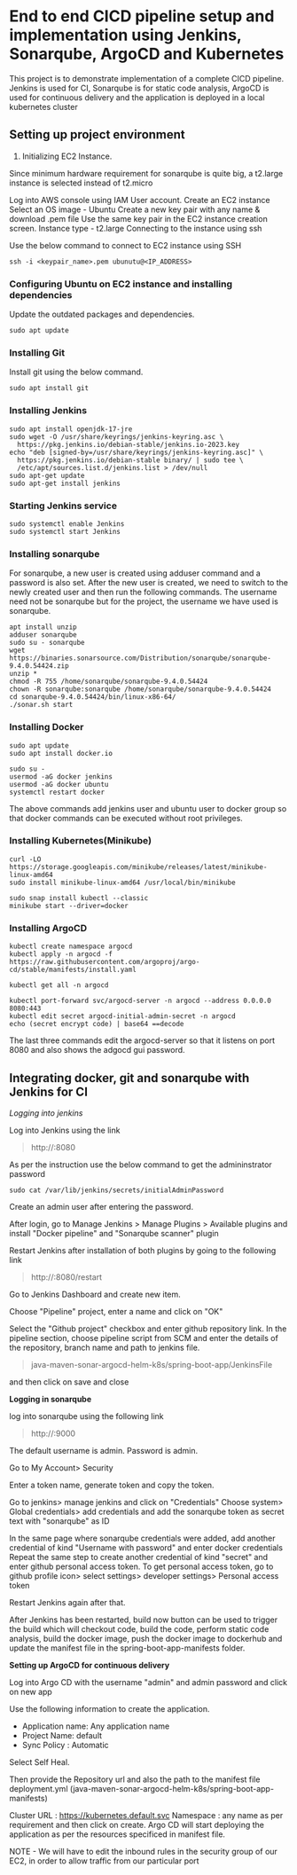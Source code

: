 # **End to end CICD pipeline setup and implementation using Jenkins, Sonarqube, ArgoCD and Kubernetes**

This project is to demonstrate implementation of a complete CICD pipeline. Jenkins is used for CI, Sonarqube is for static code analysis, 
ArgoCD is used for continuous delivery and the application is deployed in a local kubernetes cluster

## **Setting up project environment** 

1. Initializing EC2 Instance. 

Since minimum hardware requirement for sonarqube is quite big, a t2.large instance is selected instead of t2.micro

Log into AWS console using IAM User account. 
Create an EC2 instance
Select an OS image - Ubuntu
Create a new key pair with any name & download .pem file
Use the same key pair in the EC2 instance creation screen. 
Instance type - t2.large
Connecting to the instance using ssh

Use the below command to connect to EC2 instance using SSH

```
ssh -i <keypair_name>.pem ubunutu@<IP_ADDRESS>
```

### **Configuring Ubuntu on EC2 instance and installing dependencies**

Update the outdated packages and dependencies. 

```
sudo apt update
```

### **Installing Git**

Install git using the below command. 

```
sudo apt install git
```

### **Installing Jenkins**

```
sudo apt install openjdk-17-jre
sudo wget -O /usr/share/keyrings/jenkins-keyring.asc \
  https://pkg.jenkins.io/debian-stable/jenkins.io-2023.key
echo "deb [signed-by=/usr/share/keyrings/jenkins-keyring.asc]" \
  https://pkg.jenkins.io/debian-stable binary/ | sudo tee \
  /etc/apt/sources.list.d/jenkins.list > /dev/null
sudo apt-get update
sudo apt-get install jenkins
```

### **Starting Jenkins service**

```
sudo systemctl enable Jenkins
sudo systemctl start Jenkins
```

### **Installing sonarqube**

For sonarqube, a new user is created using adduser command and a password is also set. 
After the new user is created, we need to switch to the newly created user and then run the following commands. 
The username need not be sonarqube but for the project, the username we have used is sonarqube. 

```
apt install unzip
adduser sonarqube
sudo su - sonarqube
wget https://binaries.sonarsource.com/Distribution/sonarqube/sonarqube-9.4.0.54424.zip
unzip *
chmod -R 755 /home/sonarqube/sonarqube-9.4.0.54424
chown -R sonarqube:sonarqube /home/sonarqube/sonarqube-9.4.0.54424
cd sonarqube-9.4.0.54424/bin/linux-x86-64/
./sonar.sh start
```

### **Installing Docker**


```
sudo apt update
sudo apt install docker.io
```

```
sudo su - 
usermod -aG docker jenkins
usermod -aG docker ubuntu
systemctl restart docker
```
The above commands add jenkins user and ubuntu user to docker group so that docker commands can be executed without root privileges. 
### **Installing Kubernetes(Minikube)**

```
curl -LO https://storage.googleapis.com/minikube/releases/latest/minikube-linux-amd64
sudo install minikube-linux-amd64 /usr/local/bin/minikube 

sudo snap install kubectl --classic
minikube start --driver=docker
```


### **Installing ArgoCD**

```
kubectl create namespace argocd
kubectl apply -n argocd -f https://raw.githubusercontent.com/argoproj/argo-cd/stable/manifests/install.yaml

kubectl get all -n argocd

kubectl port-forward svc/argocd-server -n argocd --address 0.0.0.0 8080:443
kubectl edit secret argocd-initial-admin-secret -n argocd
echo (secret encrypt code) | base64 ==decode
```

The last three commands edit the argocd-server so that it listens on port 8080 and also shows the adgocd gui password. 



## **Integrating docker, git and sonarqube with Jenkins for CI**

*Logging into jenkins*

Log into Jenkins using the link
> http://<ec2-public-ip>:8080

As per the instruction use the below command to get the admininstrator password

```
sudo cat /var/lib/jenkins/secrets/initialAdminPassword
```

Create an admin user after entering the password. 


After login, go to Manage Jenkins > Manage Plugins > Available plugins and install "Docker pipeline" and "Sonarqube scanner" plugin

Restart Jenkins after installation of both plugins by going to the following link

> http://<ec2-public-ip>:8080/restart


Go to Jenkins Dashboard and create new item. 

Choose "Pipeline" project, enter a name and click on "OK"

Select the "Github project" checkbox and enter github repository link. 
In the pipeline section, choose pipeline script from SCM and enter the details of the repository, branch name and path to jenkins file. 


> java-maven-sonar-argocd-helm-k8s/spring-boot-app/JenkinsFile

and then click on save and close


**Logging in sonarqube**

log into sonarqube using the following link 

> http://<ec2-public-ip>:9000

The default username is admin. Password is admin. 


Go to My Account> Security

Enter a token name, generate token and copy the token. 

Go to jenkins> manage jenkins and click on "Credentials"
Choose system> Global credentials> add credentials and add the sonarqube token as secret text with "sonarqube" as ID


In the same page where sonarqube credentials were added, add another credential of kind "Username with password" and enter docker credentials
Repeat the same step to create another credential of kind "secret" and enter github personal access token. 
To get personal access token, go to github profile icon> select settings> developer settings> Personal access token

Restart Jenkins again after that. 


After Jenkins has been restarted, build now button can be used to trigger the build which will checkout code, build the code, 
perform static code analysis, build the docker image,  push the docker image to dockerhub and update the manifest file in the spring-boot-app-manifests folder. 


**Setting up ArgoCD for continuous delivery**

Log into Argo CD with the username "admin" and admin password and click on new app


Use the following information to create the application. 
 - Application name: Any application name
 - Project Name: default
 - Sync Policy : Automatic

Select Self Heal. 

Then provide the Repository url and also the path to the manifest file deployment.yml (java-maven-sonar-argocd-helm-k8s/spring-boot-app-manifests)

Cluster URL : https://kubernetes.default.svc
Namespace : any name as per requirement and then click on create. 
Argo CD will start deploying the application as per the resources specificed in manifest file. 

NOTE - We will have to edit the inbound rules in the security group of our EC2, in order to allow traffic from our particular port

